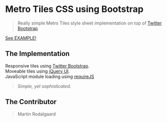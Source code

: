 # Metro Tiles CSS using Bootstrap

> Really simple Metro Tiles style sheet implementation on top of [Twitter Bootstrap](http://getbootstrap.com/)

[See EXAMPLE!](http://rodalgaard.dk/metro)

## The Implementation

Responsive tiles using [Twitter Bootstrap](http://getbootstrap.com/).<br>
Moveable tiles using [jQuery UI](http://jqueryui.com/).<br>
JavaScript module loading using [requireJS](http://requirejs.org/)<br>

> _Simple, yet sophisticated._

## The Contributor

> Martin Rodalgaard
